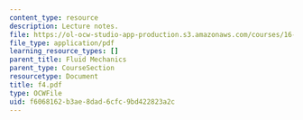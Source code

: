 ```yaml
---
content_type: resource
description: Lecture notes.
file: https://ol-ocw-studio-app-production.s3.amazonaws.com/courses/16-01-unified-engineering-i-ii-iii-iv-fall-2005-spring-2006/f6068162b3ae8dad6cfc9bd422823a2c_f4.pdf
file_type: application/pdf
learning_resource_types: []
parent_title: Fluid Mechanics
parent_type: CourseSection
resourcetype: Document
title: f4.pdf
type: OCWFile
uid: f6068162-b3ae-8dad-6cfc-9bd422823a2c
---
```

